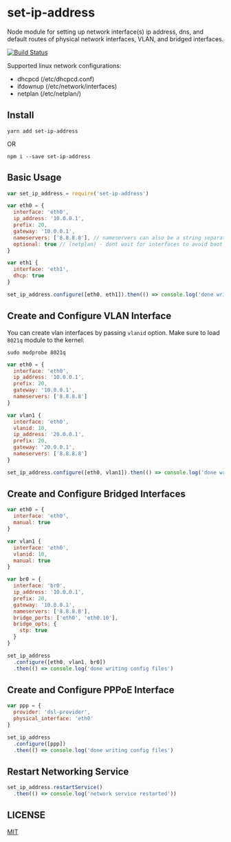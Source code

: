 # set-ip-address
Node module for setting up network interface(s) ip address, dns, and default routes of physical network interfaces, VLAN, and bridged interfaces.

[![Build Status](https://travis-ci.com/adonespitogo/node-set-ip-address.svg?branch=master)](https://travis-ci.com/adonespitogo/node-set-ip-address)

Supported linux network configurations:
 - dhcpcd (/etc/dhcpcd.conf)
 - ifdownup (/etc/network/interfaces)
 - netplan (/etc/netplan/)
 
Install
---

```
yarn add set-ip-address
```

OR


```
npm i --save set-ip-address
```

Basic Usage
---

```js
var set_ip_address = require('set-ip-address')
```

```js
var eth0 = {
  interface: 'eth0',
  ip_address: '10.0.0.1',
  prefix: 20,
  gateway: '10.0.0.1',
  nameservers: ['8.8.8.8'], // nameservers can also be a string separated by space/comma, ex: `"1.1.1.1, 8.8.8.8 8.8.4.4"`
  optional: true // (netplan) - dont wait for interfaces to avoid boot delay
}

var eth1 {
  interface: 'eth1',
  dhcp: true
}

set_ip_address.configure([eth0, eth1]).then(() => console.log('done writing config files')

```

Create and Configure VLAN Interface
---

You can create vlan interfaces by passing `vlanid` option. Make sure to load `8021q` module to the kernel:

```
sudo modprobe 8021q
```

```js
var eth0 = {
  interface: 'eth0',
  ip_address: '10.0.0.1',
  prefix: 20,
  gateway: '10.0.0.1',
  nameservers: ['8.8.8.8']
}

var vlan1 {
  interface: 'eth0',
  vlanid: 10,
  ip_address: '20.0.0.1',
  prefix: 20,
  gateway: '20.0.0.1',
  nameservers: ['8.8.8.8']
}

set_ip_address.configure([eth0, vlan1]).then(() => console.log('done writing config files')

```

Create and Configure Bridged Interfaces
---

```js
var eth0 = {
  interface: 'eth0',
  manual: true
}

var vlan1 {
  interface: 'eth0',
  vlanid: 10,
  manual: true
}

var br0 = {
  interface: 'br0',
  ip_address: '10.0.0.1',
  prefix: 20,
  gateway: '10.0.0.1',
  nameservers: ['8.8.8.8'],
  bridge_ports: ['eth0', 'eth0.10'],
  bridge_opts: {
    stp: true
  }
}

set_ip_address
  .configure([eth0, vlan1, br0])
  .then(() => console.log('done writing config files')
```

Create and Configure PPPoE Interface
---

```js
var ppp = {
  provider: 'dsl-provider',
  physical_interface: 'eth0'
}

set_ip_address
  .configure([ppp])
  .then(() => console.log('done writing config files')

```

Restart Networking Service
---

```js
set_ip_address.restartService()
  .then(() => console.log('network service restarted'))
```

LICENSE
---

[MIT](LICENSE)

